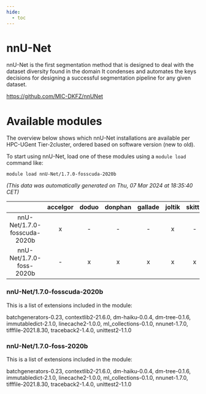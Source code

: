 ```yaml
---
hide:
  - toc
---
```


nnU-Net
=======


nnU-Net is the first segmentation method that is designed to deal with the dataset diversity found in the domain It condenses and automates the keys decisions for designing a successful segmentation pipeline for any given dataset.

https://github.com/MIC-DKFZ/nnUNet
# Available modules


The overview below shows which nnU-Net installations are available per HPC-UGent Tier-2cluster, ordered based on software version (new to old).

To start using nnU-Net, load one of these modules using a `module load` command like:

```shell
module load nnU-Net/1.7.0-fosscuda-2020b
```

*(This data was automatically generated on Thu, 07 Mar 2024 at 18:35:40 CET)*  

| |accelgor|doduo|donphan|gallade|joltik|skitty|
| :---: | :---: | :---: | :---: | :---: | :---: | :---: |
|nnU-Net/1.7.0-fosscuda-2020b|x|-|-|-|x|-|
|nnU-Net/1.7.0-foss-2020b|-|x|x|x|x|x|


### nnU-Net/1.7.0-fosscuda-2020b

This is a list of extensions included in the module:

batchgenerators-0.23, contextlib2-21.6.0, dm-haiku-0.0.4, dm-tree-0.1.6, immutabledict-2.1.0, linecache2-1.0.0, ml_collections-0.1.0, nnunet-1.7.0, tifffile-2021.8.30, traceback2-1.4.0, unittest2-1.1.0

### nnU-Net/1.7.0-foss-2020b

This is a list of extensions included in the module:

batchgenerators-0.23, contextlib2-21.6.0, dm-haiku-0.0.4, dm-tree-0.1.6, immutabledict-2.1.0, linecache2-1.0.0, ml_collections-0.1.0, nnunet-1.7.0, tifffile-2021.8.30, traceback2-1.4.0, unittest2-1.1.0